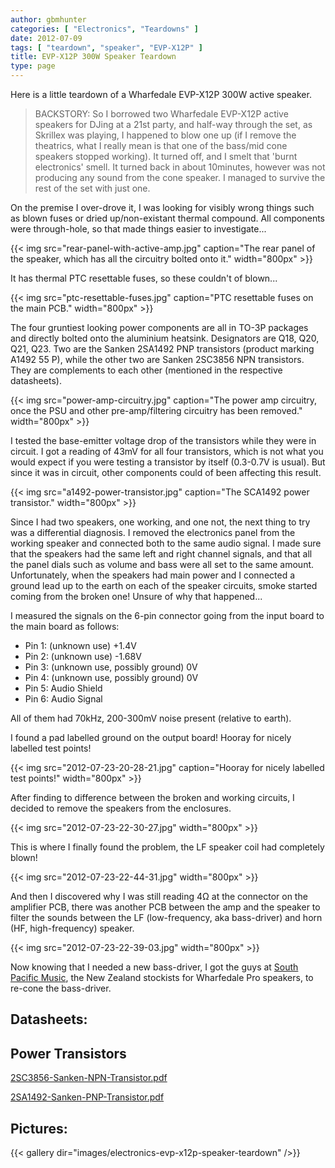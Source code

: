 ```yaml
---
author: gbmhunter
categories: [ "Electronics", "Teardowns" ]
date: 2012-07-09
tags: [ "teardown", "speaker", "EVP-X12P" ]
title: EVP-X12P 300W Speaker Teardown
type: page
---
```


Here is a little teardown of a Wharfedale EVP-X12P 300W active speaker.

> BACKSTORY: So I borrowed two Wharfedale EVP-X12P active speakers for DJing at a 21st party, and half-way through the set, as Skrillex was playing, I happened to blow one up (if I remove the theatrics, what I really mean is that one of the bass/mid cone speakers stopped working). It turned off, and I smelt that 'burnt electronics' smell. It turned back in about 10minutes, however was not producing any sound from the cone speaker. I managed to survive the rest of the set with just one.

On the premise I over-drove it, I was looking for visibly wrong things such as blown fuses or dried up/non-existant thermal compound. All components were through-hole, so that made things easier to investigate...

{{< img src="rear-panel-with-active-amp.jpg" caption="The rear panel of the speaker, which has all the circuitry bolted onto it."  width="800px" >}}

It has thermal PTC  resettable fuses, so these couldn't of blown...

{{< img src="ptc-resettable-fuses.jpg" caption="PTC resettable fuses on the main PCB."  width="800px" >}}

The four gruntiest looking power components are all in TO-3P packages and directly bolted onto the aluminium heatsink. Designators are Q18, Q20, Q21, Q23. Two are the Sanken 2SA1492 PNP transistors (product marking A1492 55 P), while the other two are Sanken 2SC3856 NPN transistors. They are complements to each other (mentioned in the respective datasheets).

{{< img src="power-amp-circuitry.jpg" caption="The power amp circuitry, once the PSU and other pre-amp/filtering circuitry has been removed."  width="800px" >}}

I tested the base-emitter voltage drop of the transistors while they were in circuit. I got a reading of 43mV for all four transistors, which is not what you would expect if you were testing a transistor by itself (0.3-0.7V is usual). But since it was in circuit, other components could of been affecting this result.

{{< img src="a1492-power-transistor.jpg" caption="The SCA1492 power transistor."  width="800px" >}}

Since I had two speakers, one working, and one not, the next thing to try was a differential diagnosis. I removed the electronics panel from the working speaker and connected both to the same audio signal. I made sure that the speakers had the same left and right channel signals, and that all the panel dials such as volume and bass were all set to the same amount. Unfortunately, when the speakers had main power and I connected a ground lead up to the earth on each of the speaker circuits, smoke started coming from the broken one! Unsure of why that happened...

I measured the signals on the 6-pin connector going from the input board to the main board as follows:

* Pin 1: (unknown use) +1.4V
* Pin 2: (unknown use) -1.68V
* Pin 3: (unknown use, possibly ground) 0V
* Pin 4: (unknown use, possibly ground) 0V
* Pin 5: Audio Shield
* Pin 6: Audio Signal

All of them had 70kHz, 200-300mV noise present (relative to earth).

I found a pad labelled ground on the output board! Hooray for nicely labelled test points!

{{< img src="2012-07-23-20-28-21.jpg" caption="Hooray for nicely labelled test points!"  width="800px" >}}

After finding to difference between the broken and working circuits, I decided to remove the speakers from the enclosures.

{{< img src="2012-07-23-22-30-27.jpg"   width="800px" >}}

This is where I finally found the problem, the LF speaker coil had completely blown!

{{< img src="2012-07-23-22-44-31.jpg"   width="800px" >}}

And then I discovered why I was still reading 4Ω at the connector on the amplifier PCB, there was another PCB between the amp and the speaker to filter the sounds between the LF (low-frequency, aka bass-driver) and horn (HF, high-frequency) speaker.

{{< img src="2012-07-23-22-39-03.jpg"   width="800px" >}}

Now knowing that I needed a new bass-driver, I got the guys at [South Pacific Music](http://www.southpacmusic.co.nz/), the New Zealand stockists for Wharfedale Pro speakers, to re-cone the bass-driver.

## Datasheets:

## Power Transistors

[2SC3856-Sanken-NPN-Transistor.pdf](/images/2012/07/2SC3856-Sanken-NPN-Transistor.pdf)

[2SA1492-Sanken-PNP-Transistor.pdf](/images/2012/07/2SA1492-Sanken-PNP-Transistor.pdf)

## Pictures:

{{< gallery dir="images/electronics-evp-x12p-speaker-teardown" />}}
